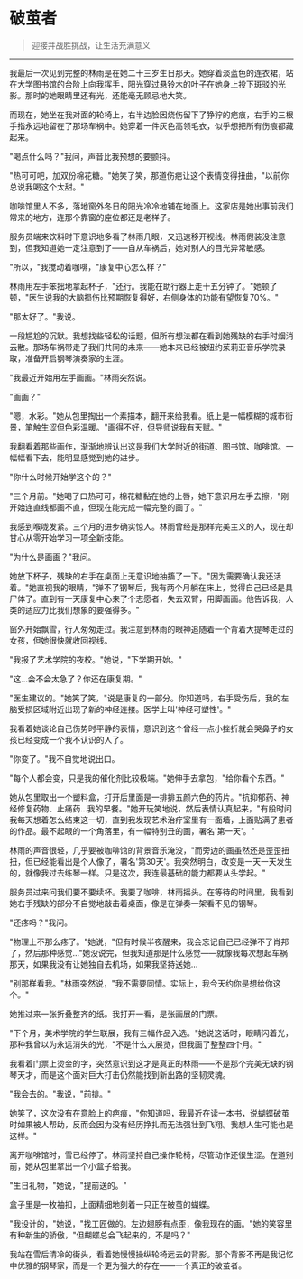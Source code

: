 # 破茧者

> 迎接并战胜挑战，让生活充满意义

---

我最后一次见到完整的林雨是在她二十三岁生日那天。她穿着淡蓝色的连衣裙，站在大学图书馆的台阶上向我挥手，阳光穿过悬铃木的叶子在她身上投下斑驳的光影。那时的她眼睛里还有光，还能毫无顾忌地大笑。

而现在，她坐在我对面的轮椅上，右半边脸因烧伤留下了狰狞的疤痕，右手的三根手指永远地留在了那场车祸中。她穿着一件灰色高领毛衣，似乎想把所有伤痕都藏起来。

"喝点什么吗？"我问，声音比我预想的要颤抖。

"热可可吧，加双份棉花糖。"她笑了笑，那道伤疤让这个表情变得扭曲，"以前你总说我喝这个太甜。"

咖啡馆里人不多，落地窗外冬日的阳光冷冷地铺在地面上。这家店是她出事前我们常来的地方，连那个靠窗的座位都还是老样子。

服务员端来饮料时下意识地多看了林雨几眼，又迅速移开视线。林雨假装没注意到，但我知道她一定注意到了——自从车祸后，她对别人的目光异常敏感。

"所以，"我搅动着咖啡，"康复中心怎么样？"

林雨用左手笨拙地拿起杯子，"还行。我能在助行器上走十五分钟了。"她顿了顿，"医生说我的大脑损伤比预期恢复得好，右侧身体的功能有望恢复70%。"

"那太好了。"我说。

一段尴尬的沉默。我想找些轻松的话题，但所有想法都在看到她残缺的右手时烟消云散。那场车祸带走了我们共同的未来——她本来已经被纽约茱莉亚音乐学院录取，准备开启钢琴演奏家的生涯。

"我最近开始用左手画画。"林雨突然说。

"画画？"

"嗯，水彩。"她从包里掏出一个素描本，翻开来给我看。纸上是一幅模糊的城市街景，笔触生涩但色彩温暖。"画得不好，但导师说我有天赋。"

我翻看着那些画作，渐渐地辨认出这是我们大学附近的街道、图书馆、咖啡馆。一幅幅看下去，能明显感觉到她的进步。

"你什么时候开始学这个的？"

"三个月前。"她喝了口热可可，棉花糖黏在她的上唇，她下意识用左手去擦，"刚开始连直线都画不直，但现在能完成一幅完整的画了。"

我感到喉咙发紧。三个月的进步确实惊人。林雨曾经是那样完美主义的人，现在却甘心从零开始学习一项全新技能。

"为什么是画画？"我问。

她放下杯子，残缺的右手在桌面上无意识地抽搐了一下。"因为需要确认我还活着。"她直视我的眼睛，"弹不了钢琴后，我有两个月躺在床上，觉得自己已经是具尸体了。直到有一天康复中心来了个志愿者，失去双臂，用脚画画。他告诉我，人类的适应力比我们想象的要强得多。"

窗外开始飘雪，行人匆匆走过。我注意到林雨的眼神追随着一个背着大提琴走过的女孩，但她很快就收回视线。

"我报了艺术学院的夜校。"她说，"下学期开始。"

"这...会不会太急了？你还在康复期。"

"医生建议的。"她笑了笑，"说是康复的一部分。你知道吗，右手受伤后，我的左脑受损区域附近出现了新的神经连接。医学上叫'神经可塑性'。"

我看着她谈论自己伤势时平静的表情，意识到这个曾经一点小挫折就会哭鼻子的女孩已经变成一个我不认识的人了。

"你变了。"我不自觉地说出口。

"每个人都会变，只是我的催化剂比较极端。"她伸手去拿包，"给你看个东西。"

她从包里取出一个塑料盒，打开后里面是一排排五颜六色的药片。"抗抑郁药、神经修复药物、止痛药...我的早餐。"她开玩笑地说，然后表情认真起来，"有段时间我每天想着怎么结束这一切，直到我发现艺术治疗室里有一面墙，上面贴满了患者的作品。最不起眼的一个角落里，有一幅特别丑的画，署名'第一天'。"

林雨的声音很轻，几乎要被咖啡馆的背景音乐淹没，"而旁边的画虽然还是歪歪扭扭，但已经能看出是个人像了，署名'第30天'。我突然明白，改变是一天一天发生的，就像我过去练琴一样。只是这次，我连最基础的能力都要从头学起。"

服务员过来问我们要不要续杯。我要了咖啡，林雨摇头。在等待的时间里，我看到她右手残缺的部分不自觉地敲击着桌面，像是在弹奏一架看不见的钢琴。

"还疼吗？"我问。

"物理上不那么疼了。"她说，"但有时候半夜醒来，我会忘记自己已经弹不了肖邦了，然后那种感觉..."她没说完，但我知道那是什么感觉——就像我每次想起车祸那天，如果我没有让她独自去机场，如果我坚持送她...

"别那样看我。"林雨突然说，"我不需要同情。实际上，我今天约你是想给你这个。"

她推过来一张折叠整齐的纸。我打开一看，是张画展的门票。

"下个月，美术学院的学生联展，我有三幅作品入选。"她说这话时，眼睛闪着光，那种我曾以为永远消失的光，"不是什么大展览，但我画了整整四个月。"

我看着门票上烫金的字，突然意识到这才是真正的林雨——不是那个完美无缺的钢琴天才，而是这个面对巨大打击仍然能找到新出路的坚韧灵魂。

"我会去的。"我说，"前排。"

她笑了，这次没有在意脸上的疤痕，"你知道吗，我最近在读一本书，说蝴蝶破茧时如果被人帮助，反而会因为没有经历挣扎而无法强壮到飞翔。我想人生可能也是这样。"

离开咖啡馆时，雪已经停了。林雨坚持自己操作轮椅，尽管动作还很生涩。在道别前，她从包里拿出一个小盒子给我。

"生日礼物，"她说，"提前送的。"

盒子里是一枚袖扣，上面精细地刻着一只正在破茧的蝴蝶。

"我设计的，"她说，"找工匠做的。左边翅膀有点歪，像我现在的画。"她的笑容里有种新生的骄傲，"但蝴蝶总会飞起来的，不是吗？"

我站在雪后清冷的街头，看着她慢慢操纵轮椅远去的背影。那个背影不再是我记忆中优雅的钢琴家，而是一个更为强大的存在——一个真正的破茧者。